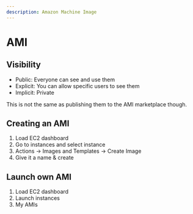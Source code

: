 ```yaml
---
description: Amazon Machine Image
---
```


# AMI

## Visibility

* Public: Everyone can see and use them
* Explicit: You can allow specific users to see them
* Implicit: Private

This is not the same as publishing them to the AMI marketplace though.

## Creating an AMI

1. Load EC2 dashboard
2. Go to instances and select instance
3. Actions -> Images and Templates -> Create Image
4. Give it a name & create

## Launch own AMI

1. Load EC2 dashboard
2. Launch instances
3. My AMIs
